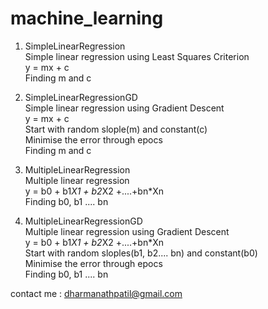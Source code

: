 # machine_learning

1. SimpleLinearRegression  <br/>
	Simple linear regression using  Least Squares Criterion <br/>
	y = mx + c <br/>
	Finding m and c <br/>

2.  SimpleLinearRegressionGD  <br/>
	Simple linear regression using  Gradient Descent <br/>
	y = mx + c <br/>
	Start with random slople(m) and constant(c) <br/>
	Minimise the error through epocs <br/>
	Finding m and c <br/>

3.   MultipleLinearRegression  <br/>
	Multiple linear regression <br/>
	y = b0 + b1*X1 + b2*X2 +....+bn*Xn <br/>
	Finding b0, b1 .... bn <br/>

4.  MultipleLinearRegressionGD  <br/>
	Multiple linear regression using  Gradient Descent <br/>
	y = b0 + b1*X1 + b2*X2 +....+bn*Xn <br/>
	Start with random sloples(b1, b2.... bn) and constant(b0) <br/>
	Minimise the error through epocs <br/>
	Finding b0, b1 .... bn <br/>


contact me : dharmanathpatil@gmail.com


